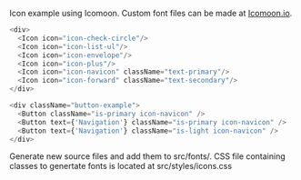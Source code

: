Icon example using Icomoon. Custom font files can be made at <a target="_blank" href="https://icomoon.io/app/">Icomoon.io</a>.

```js
<div>
  <Icon icon="icon-check-circle"/>
  <Icon icon="icon-list-ul"/>
  <Icon icon="icon-envelope"/>
  <Icon icon="icon-plus"/>
  <Icon icon="icon-navicon" className="text-primary"/>
  <Icon icon="icon-forward" className="text-secondary"/>
</div>
```

```js
<div className="button-example">
  <Button className="is-primary icon-navicon" />
  <Button text={'Navigation'} className="is-primary icon-navicon" />
  <Button text={'Navigation'} className="is-light icon-navicon" />
</div>
```

Generate new source files and add them to src/fonts/. CSS file containing classes to genertate fonts is located at src/styles/icons.css